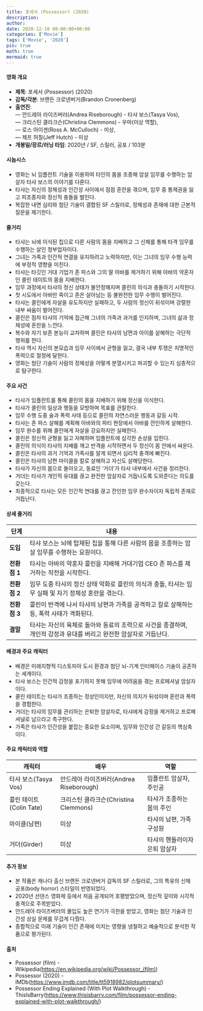 ```yaml
---
title: 포세서 (Possessor) (2020)
description: 
author: 
date: 2020-12-10 00:00:00+00:00
categories: ['Movie']
tags: ['Movie', '2020']
pin: true
math: true
mermaid: true
---
```

#### 영화 개요

- **제목**: 포세서 (Possessor) (2020)  
- **감독/각본**: 브랜든 크로넨버거(Brandon Cronenberg)  
- **출연진**:  
  — 안드레아 라이즈버러(Andrea Riseborough) - 타샤 보스(Tasya Vos),  
  — 크리스틴 클라크슨(Christina Clemmons) - 우마(미상 역할),  
  — 로스 아이겐(Ross A. McCulloch) - 미상,  
  — 제프 허칠(Jeff Hutch) - 미상  
- **개봉일/장르/러닝 타임**: 2020년 / SF, 스릴러, 공포 / 103분  

#### 시놉시스

- 영화는 뇌 임플란트 기술을 이용하여 타인의 몸을 조종해 암살 임무를 수행하는 암살자 타샤 보스의 이야기를 다룬다.  
- 타샤는 자신의 정체성과 인간성 사이에서 점점 혼란을 겪으며, 임무 중 통제권을 잃고 피조종자와 정신적 충돌을 벌인다.  
- 복잡한 내면 심리와 첨단 기술이 결합된 SF 스릴러로, 정체성과 존재에 대한 근본적 질문을 제기한다.  

#### 줄거리

- 타샤는 뇌에 이식된 칩으로 다른 사람의 몸을 지배하고 그 신체를 통해 타격 임무를 수행하는 살인 청부업자이다.  
- 그녀는 가족과 인간적 연결을 유지하려고 노력하지만, 이는 그녀의 임무 수행 능력에 부정적 영향을 미친다.  
- 타샤는 타깃인 거대 기업가 존 파스와 그의 딸 아바를 제거하기 위해 아바의 약혼자인 콜린 테이트의 몸을 지배한다.  
- 임무 과정에서 타샤의 정신 상태가 불안정해지며 콜린의 의식과 충돌하기 시작한다.  
- 첫 시도에서 아바만 죽이고 존은 살아남는 등 불완전한 임무 수행이 벌어진다.  
- 타샤는 콜린에게 자살을 유도하지만 실패하고, 두 사람의 정신이 뒤섞이며 강렬한 내부 싸움이 벌어진다.  
- 콜린은 점차 타샤의 기억에 접근해 그녀의 가족과 과거를 인지하며, 그녀의 삶과 정체성에 혼란을 느낀다.  
- 복수와 자기 보존 본능이 교차하며 콜린은 타샤의 남편과 아이를 살해하는 극단적 행위를 한다.  
- 타샤 역시 자신의 본모습과 임무 사이에서 균형을 잃고, 결국 내부 투쟁은 치명적인 폭력으로 절정에 달한다.  
- 영화는 첨단 기술이 사람의 정체성을 어떻게 분열시키고 파괴할 수 있는지 심층적으로 탐구한다.  

#### 주요 사건

- 타샤가 임플란트를 통해 콜린의 몸을 지배하기 위해 정신을 이식한다.  
- 타샤가 콜린의 일상과 행동을 모방하며 목표를 관찰한다.  
- 임무 수행 도중 술과 폭력 사태 등으로 콜린의 자연스러운 행동과 갈등 시작.  
- 타샤는 존 파스 살해를 계획해 아바와의 파티 현장에서 아바를 잔인하게 살해한다.  
- 임무 완수를 위해 콜린에게 자살을 강요하지만 실패한다.  
- 콜린은 정신적 균형을 잃고 자해하며 임플란트에 심각한 손상을 입힌다.  
- 콜린의 의식이 타샤의 지배를 깨고 반격을 시작하면서 두 정신이 몸 안에서 싸운다.  
- 콜린은 타샤의 과거 기억과 가족사를 알게 되면서 심리적 충격에 빠진다.  
- 콜린은 타샤의 남편 마이클을 칼로 살해하고 자신도 살해당한다.  
- 타샤가 자신의 몸으로 돌아오고, 동료인 ‘거더’가 타샤 내부에서 사건을 정리한다.  
- 거더는 타샤가 개인적 유대를 끊고 완전한 암살자로 거듭나도록 도와준다는 의도를 갖는다.  
- 최종적으로 타샤는 모든 인간적 연대를 끊고 잔인한 임무 완수자이자 독립적 존재로 거듭난다.  

#### 상세 줄거리

| **단계**   | **내용**                                                                                                |
|------------|-------------------------------------------------------------------------------------------------------|
| **도입**  | 타샤 보스는 뇌에 탑재된 칩을 통해 다른 사람의 몸을 조종하는 암살 임무를 수행하는 요원이다.                            |
| **전환점 1** | 타샤는 아바의 약혼자 콜린을 지배해 거대기업 CEO 존 파스를 제거하는 작전을 시작한다.                                    |
| **전환점 2** | 임무 도중 타샤의 정신 상태 악화로 콜린의 의식과 충돌, 타샤는 임무 실패 및 자기 정체성 혼란을 겪는다.                     |
| **전환점 3** | 콜린이 반격에 나서 타샤의 남편과 가족을 공격하고 칼로 살해하는 등, 폭력 사태가 격화된다.                               |
| **결말**  | 타샤는 자신의 육체로 돌아와 동료의 조력으로 사건을 종결하며, 개인적 감정과 유대를 버리고 완전한 암살자로 거듭난다.          |

#### 배경과 주요 캐릭터

- 배경은 미래지향적 디스토피아 도시 환경과 첨단 뇌-기계 인터페이스 기술이 공존하는 세계이다.  
- 타샤 보스는 인간적 감정을 포기하지 못해 임무에 어려움을 겪는 프로페셔널 암살자이다.  
- 콜린 테이트는 타샤가 조종하는 정상인이지만, 자신의 의지가 뒤섞이며 혼란과 폭력을 경험한다.  
- 거더는 타샤의 임무를 관리하는 은퇴한 암살자로, 타샤에게 감정을 제거하고 프로페셔널로 남으라고 촉구한다.  
- 가족은 타샤가 인간성을 붙잡는 중요한 요소이며, 임무와 인간성 간 갈등의 핵심축이다.  

#### 주요 캐릭터와 역할

| **캐릭터**  | **배우**             | **역할**                  |
|-------------|----------------------|---------------------------|
| 타샤 보스(Tasya Vos) | 안드레아 라이즈버러(Andrea Riseborough) | 임플란트 암살자, 주인공         |
| 콜린 테이트(Colin Tate) | 크리스틴 클라크슨(Christina Clemmons)   | 타샤가 조종하는 몸의 주인       |
| 마이클(남편)  | 미상                 | 타샤의 남편, 가족 구성원         |
| 거더(Girder)  | 미상                 | 타샤의 핸들러이자 은퇴 암살자    |

#### 추가 정보

- 본 작품은 캐나다 출신 브랜든 크로넨버거 감독의 SF 스릴러로, 그의 특유의 신체 공포(body horror) 스타일이 반영되었다.  
- 2020년 선댄스 영화제 등에서 처음 공개되어 호평받았으며, 정신적 깊이와 시각적 충격으로 주목받았다.  
- 안드레아 라이즈버러의 몰입도 높은 연기가 극찬을 받았고, 영화는 첨단 기술과 인간성 상실 문제를 무겁게 다뤘다.  
- 종합적으로 미래 기술이 인간 존재에 미치는 영향을 냉철하고 예술적으로 분석한 작품으로 평가된다.  

#### 출처

- Possessor (film) - Wikipedia(https://en.wikipedia.org/wiki/Possessor_(film))  
- Possessor (2020) - IMDb(https://www.imdb.com/title/tt5918982/plotsummary/)  
- Possessor Ending Explained (With Plot Walkthrough) - ThisIsBarry(https://www.thisisbarry.com/film/possessor-ending-explained-with-plot-walkthrough/)
